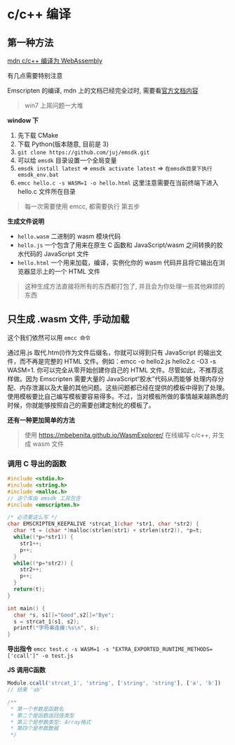 # c/c++ 编译

## 第一种方法

[mdn c/c++ 编译为 WebAssembly](https://developer.mozilla.org/zh-CN/docs/WebAssembly/C_to_wasm)

有几点需要特别注意

Emscripten 的编译, mdn 上的文档已经完全过时, 需要看[官方文档内容](https://emscripten.org/docs/getting_started/downloads.html)

> win7 上屌问题一大堆

**window 下**

1. 先下载 CMake
2. 下载 Python(版本随意, 目前是 3)
3. `git clone https://github.com/juj/emsdk.git`
4. 可以给 `emsdk` 目录设置一个全局变量
5. `emsdk install latest` => `emsdk activate latest` => `在emsdk目录下执行 emsdk_env.bat`
6. `emcc hello.c -s WASM=1 -o hello.html` 这里注意需要在当前终端下进入 hello.c 文件所在目录

> 每一次需要使用 emcc, 都需要执行 第五步

**生成文件说明**

- `hello.wasm` 二进制的 wasm 模块代码
- `hello.js` 一个包含了用来在原生 C 函数和 JavaScript/wasm 之间转换的胶水代码的 JavaScript 文件
- `hello.html` 一个用来加载，编译，实例化你的 wasm 代码并且将它输出在浏览器显示上的一个 HTML 文件

> 这种生成方法直接将所有的东西都打包了, 并且会为你处理一些其他麻烦的东西

## 只生成 .wasm 文件, 手动加载

这个我们依然可以用 `emcc 命令`

通过用.js 取代.htm(l)作为文件后缀名，你就可以得到只有 JavaScript 的输出文件，而不再是完整的 HTML 文件。例如：emcc -o hello2.js hello2.c -O3 -s WASM=1. 你可以完全从零开始创建你自己的 HTML 文件。尽管如此，不推荐这样做。因为 Emscripten 需要大量的 JavaScript“胶水”代码从而能够 处理内存分配、内存泄漏以及大量的其他问题。这些问题都已经在提供的模板中得到了处理。使用模板要比自己编写模板要容易得多。不过，当对模板所做的事情越来越熟悉的时候，你就能够按照自己的需要创建定制化的模板了。

**还有一种更加简单的方法**

> 使用 https://mbebenita.github.io/WasmExplorer/ 在线编写 c/c++, 并生成 wasm 文件

### 调用 C 导出的函数

```c
#include <stdio.h>
#include <string.h>
#include <malloc.h>
// 这个库由 emsdk 工具包含
#include <emscripten.h>

/* 必须要这么写 */
char EMSCRIPTEN_KEEPALIVE *strcat_1(char *str1, char *str2) {
  char *t = (char *)malloc(strlen(str1) + strlen(str2)), *p=t;
  while((*p=*str1)) {
    str1++;
    p++;
  }
  while((*p=*str2)) {
    str2++;
    p++;
  }
  return(t);
}

int main() {
  char *s, s1[]="Good",s2[]="Bye";
  s = strcat_1(s1, s2);
  printf("字符串连接:%s\n", s);
}
```

**导出指令**
`emcc test.c -s WASM=1 -s "EXTRA_EXPORTED_RUNTIME_METHODS=['ccall']" -o test.js`

**JS 调用C函数**
```js
Module.ccall('strcat_1', 'string', ['string', 'string'], ['a', 'b']) 
// 结果 'ab'

/** 
 * 第一个参数是函数名
 * 第二个是函数返回值类型
 * 第三个是参数类型: Array格式
 * 第四个是参数数据
 */
```

